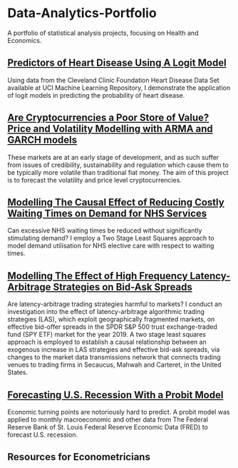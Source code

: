 # Data-Analytics-Portfolio

A portfolio of statistical analysis projects, focusing on Health and Economics.

## [Predictors of Heart Disease Using A Logit Model](https://rpubs.com/annaew/939427)

Using data from the Cleveland Clinic Foundation Heart Disease Data Set available at UCI Machine Learning Repository, I demonstrate the application of logit models in predicting the probability of heart disease.

## [Are Cryptocurrencies a Poor Store of Value? Price and Volatility Modelling with ARMA and GARCH models](https://rpubs.com/annaew/939436)

These markets are at an early stage of development, and as such suffer from issues of credibility, sustainability and regulation which cause them to be typically more volatile than traditional fiat money. The aim of this project is to forecast the volatility and price level cryptocurrencies.

## [Modelling The Causal Effect of Reducing Costly Waiting Times on Demand for NHS Services](https://github.com/annakew/Data-Analytics-Portfolio/blob/main/The_Effect_of_Reducing_Costly_Waiting_Times_on_Demand_for_NHS_Services__Copy_.pdf)

Can excessive NHS waiting times be reduced without significantly stimulating demand? I employ a Two Stage Least Squares approach to model demand utilisation for NHS elective care with respect to waiting times.

## [Modelling The Effect of High Frequency Latency-Arbitrage Strategies on Bid-Ask Spreads](https://github.com/annakew/Data-Analytics-Portfolio/blob/main/Bid%20Ask%20Spreads.pdf)

Are latency-arbitrage trading strategies harmful to markets? I conduct an investigation into the effect of latency-arbitrage algorithmic trading strategies (LAS), which exploit geographically fragmented markets, on effective bid-offer spreads in the SPDR S\&P 500 trust exchange-traded fund (SPY ETF) market for the year 2019. A two stage least squares approach is employed to establish a causal relationship between an exogenous increase in LAS strategies and effective bid-ask spreads, via changes to the market data transmissions network that connects trading venues to trading firms in Secaucus, Mahwah and Carteret, in the United States.

## [Forecasting U.S. Recession With a Probit Model](https://github.com/annakew/Data-Analytics-Portfolio/blob/main/Forecasting%20US%20Recession.pdf)

Economic turning points are notoriously hard to predict. A probit model was applied to monthly macroeconomic and other data from The Federal Reserve Bank of St. Louis Federal Reserve Economic Data (FRED) to forecast U.S. recession.

## Resources for Econometricians
